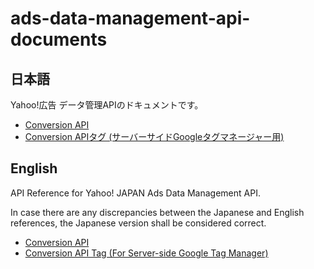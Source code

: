 # ads-data-management-api-documents

## 日本語

Yahoo!広告 データ管理APIのドキュメントです。

- [Conversion API](/docs_ja/conversion-api.md)
- [Conversion APIタグ (サーバーサイドGoogleタグマネージャー用)](/docs_ja/conversion-api-tag.md)

## English

API Reference for Yahoo! JAPAN Ads Data Management API. 

In case there are any discrepancies between the Japanese and English references, the Japanese version shall be considered correct.

- [Conversion API](/docs_en/conversion-api.md)
- [Conversion API Tag (For Server-side Google Tag Manager)](/docs_en/conversion-api-tag.md)
